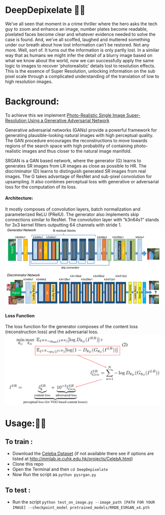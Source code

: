 # DeepDepixelate 🕵️‍♀️
We’ve all seen that moment in a crime thriller where the hero asks the tech guy to zoom and enhance an image, number plates become readable, pixelated faces become clear and whatever evidence needed to solve the case is found.
And, we’ve all scoffed, laughed and muttered something under our breath about how lost information can’t be restored.
Not any more. Well, sort of. It turns out the information is only partly lost. In a similar way that as humans we might infer the detail of a blurry image based on what we know about the world, now we can successfully apply the same logic to images to recover ‘photorealistic’ details lost to resolution effects.
This is the essence of Super Resolution, unlocking information on the sub pixel scale through a complicated understanding of the translation of low to high resolution images.

# Background:

To achieve this we implement [Photo-Realistic Single Image Super-Resolution Using a Generative Adversarial Network](https://arxiv.org/abs/1609.04802)

Generative adversarial networks (GANs) provide a powerful framework for generating plausible-looking natural images with high perceptual quality. The GAN procedure encourages the reconstructions to move towards regions of the search space with high probability of containing photo-realistic images and thus closer to the natural image manifold.

SRGAN is a GAN based network, where the generator (G) learns to generates SR images from LR images as close as possible to HR. The discriminator (D) learns to distinguish generated SR images from real images. The G takes advantage of ResNet and sub-pixel convolution for upsampling. It also combines perceptual loss with generative or adversarial loss for the computation of its loss.
#### Architecture:
It mostly composes of convolution layers, batch normalization and parameterized ReLU (PRelU). The generator also implements skip connections similar to ResNet. The convolution layer with “k3n64s1” stands for 3x3 kernel filters outputting 64 channels with stride 1.
![SRGAN Architecture](https://github.com/smaranjitghose/DeepDepixelate/blob/master/assets/srgan_architecture.png)
#### Loss Function
The loss function for the generator composes of the content loss (reconstruction loss) and the adversarial loss.
![SRGAN Perceptual Loss Function](https://github.com/smaranjitghose/DeepDepixelate/blob/master/assets/srgan_perceptual_loss.png)

# Usage:🐱‍💻
## To train : 
- Download the [Celeba Dataset](https://www.dropbox.com/sh/8oqt9vytwxb3s4r/AADIKlz8PR9zr6Y20qbkunrba/Img/img_align_celeba.zip?dl=0)
(if not available there see if options are listed at http://mmlab.ie.cuhk.edu.hk/projects/CelebA.html)
- Clone this repo
- Open the Terminal and then ```cd DeepDepixelate```
- Now Run the script as ```python pysrgan.py```

## To test : 
- Run the script ```python test_on_image.py --image_path [PATH FOR YOUR IMAGE] --checkpoint_model pretrained_models/RRDB_ESRGAN_x4.pth ```



